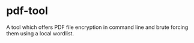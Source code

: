 # pdf-tool
A tool which offers PDF file encryption in command line and brute forcing them using a local wordlist.
